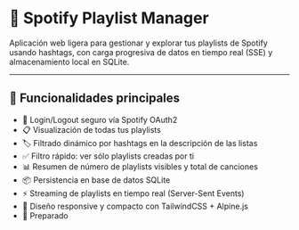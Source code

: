# 🎵 Spotify Playlist Manager

Aplicación web ligera para gestionar y explorar tus playlists de Spotify usando hashtags, con carga progresiva de datos en tiempo real (SSE) y almacenamiento local en SQLite.

---

## 🚀 Funcionalidades principales

- 🔑 Login/Logout seguro vía Spotify OAuth2
- 📋 Visualización de todas tus playlists
- 🏷️ Filtrado dinámico por hashtags en la descripción de las listas
- ✅ Filtro rápido: ver sólo playlists creadas por ti
- 📊 Resumen de número de playlists visibles y total de canciones
- 📦 Persistencia en base de datos SQLite
- ⚡ Streaming de playlists en tiempo real (Server-Sent Events)
- 🎨 Diseño responsive y compacto con TailwindCSS + Alpine.js
- 🌙 Preparado
